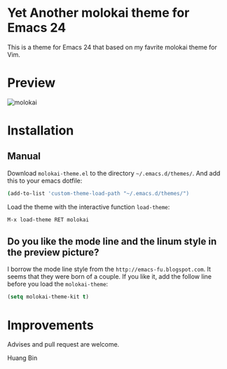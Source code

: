 # Yet Another molokai theme for Emacs 24
This is a theme for Emacs 24 that based on my favrite molokai theme for Vim.

# Preview
![molokai](https://raw.github.com/hbin/hbin.github.com/master/images/articles/molokai%20preview.png)

# Installation

## Manual
Download `molokai-theme.el` to the directory `~/.emacs.d/themes/`. And
add this to your emacs dotfile:

```bash
(add-to-list 'custom-theme-load-path "~/.emacs.d/themes/")
```

Load the theme with the interactive function `load-theme`:

```lisp
M-x load-theme RET molokai
```

## Do you like the mode line and the linum style in the preview picture?
I borrow the mode line style from the
`http://emacs-fu.blogspot.com`. It seems that they were born of a
couple. If you like it, add the follow line before you load the
`molokai-theme`:
```lisp
(setq molokai-theme-kit t)
```

# Improvements
Advises and pull request are welcome.

Huang Bin
